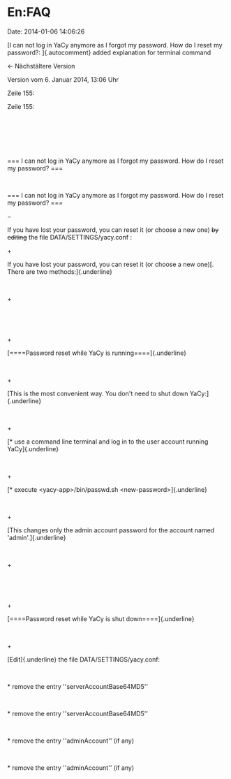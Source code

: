 En:FAQ
======

Date: 2014-01-06 14:06:26

[I can not log in YaCy anymore as I forgot my password. How do I reset
my password?: ]{.autocomment} added explanation for terminal command

← Nächstältere Version

Version vom 6. Januar 2014, 13:06 Uhr

Zeile 155:

Zeile 155:

 

 

 

<div>

=== I can not log in YaCy anymore as I forgot my password. How do I
reset my password? ===

</div>

 

<div>

=== I can not log in YaCy anymore as I forgot my password. How do I
reset my password? ===

</div>

−

<div>

If you have lost your password, you can reset it (or choose a new one)
~~by editing~~ the file DATA/SETTINGS/yacy.conf :

</div>

\+

<div>

If you have lost your password, you can reset it (or choose a new one)[.
There are two methods:]{.underline}

</div>

 

\+

<div>

 

</div>

 

\+

<div>

[====Password reset while YaCy is running====]{.underline}

</div>

 

\+

<div>

[This is the most convenient way. You don\'t need to shut down
YaCy:]{.underline}

</div>

 

\+

<div>

[\* use a command line terminal and log in to the user account running
YaCy]{.underline}

</div>

 

\+

<div>

[\* execute \<yacy-app\>/bin/passwd.sh \<new-password\>]{.underline}

</div>

 

\+

<div>

[This changes only the admin account password for the account named
\'admin\'.]{.underline}

</div>

 

\+

<div>

 

</div>

 

\+

<div>

[====Password reset while YaCy is shut down====]{.underline}

</div>

 

\+

<div>

[Edit]{.underline} the file DATA/SETTINGS/yacy.conf:

</div>

 

<div>

\* remove the entry \'\'serverAccountBase64MD5\'\'

</div>

 

<div>

\* remove the entry \'\'serverAccountBase64MD5\'\'

</div>

 

<div>

\* remove the entry \'\'adminAccount\'\' (if any)

</div>

 

<div>

\* remove the entry \'\'adminAccount\'\' (if any)

</div>

